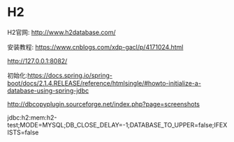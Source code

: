 # H2

H2官网: http://www.h2database.com/

安装教程: https://www.cnblogs.com/xdp-gacl/p/4171024.html

http://127.0.0.1:8082/

初始化:https://docs.spring.io/spring-boot/docs/2.1.4.RELEASE/reference/htmlsingle/#howto-initialize-a-database-using-spring-jdbc



http://dbcopyplugin.sourceforge.net/index.php?page=screenshots



jdbc:h2:mem:h2-test;MODE=MYSQL;DB_CLOSE_DELAY=-1;DATABASE_TO_UPPER=false;IFEXISTS=false